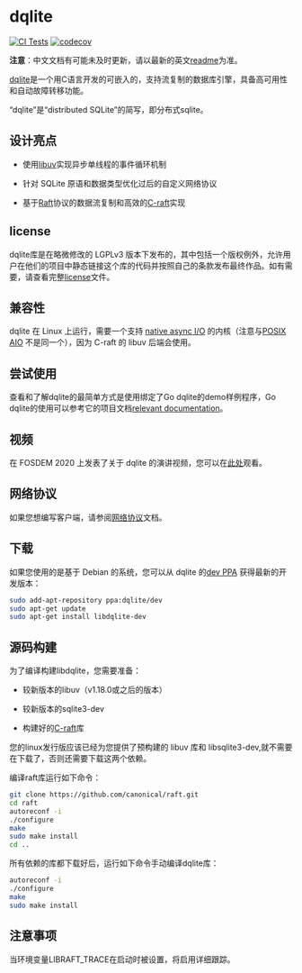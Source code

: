 
# dqlite 

[![CI Tests](https://github.com/canonical/dqlite/actions/workflows/build-and-test.yml/badge.svg)](https://github.com/canonical/dqlite/actions/workflows/build-and-test.yml) [![codecov](https://codecov.io/gh/canonical/dqlite/branch/master/graph/badge.svg)](https://codecov.io/gh/canonical/dqlite)

**注意**：中文文档有可能未及时更新，请以最新的英文[readme](./README.md)为准。

[dqlite](https://dqlite.io)是一个用C语言开发的可嵌入的，支持流复制的数据库引擎，具备高可用性和自动故障转移功能。

“dqlite”是“distributed SQLite”的简写，即分布式sqlite。

## 设计亮点

- 使用[libuv](https://libuv.org/)实现异步单线程的事件循环机制

- 针对 SQLite 原语和数据类型优化过后的自定义网络协议

- 基于[Raft](https://raft.github.io/)协议的数据流复制和高效的[C-raft](https://github.com/canonical/raft)实现

## license

dqlite库是在略微修改的 LGPLv3 版本下发布的，其中包括一个版权例外，允许用户在他们的项目中静态链接这个库的代码并按照自己的条款发布最终作品。如有需要，请查看完整[license](https://github.com/canonical/dqlite/blob/master/LICENSE)文件。

## 兼容性

dqlite 在 Linux 上运行，需要一个支持 [native async
I/O](https://man7.org/linux/man-pages/man2/io_setup.2.html) 的内核（注意与[POSIX AIO](https://man7.org/linux/man-pages/man7/aio.7.html) 不是同一个），因为 C-raft 的 libuv 后端会使用。

## 尝试使用

查看和了解dqlite的最简单方式是使用绑定了Go dqlite的demo样例程序，Go dqlite的使用可以参考它的项目文档[relevant
documentation](https://github.com/canonical/go-dqlite#demo)。

## 视频

在 FOSDEM 2020 上发表了关于 dqlite 的演讲视频，您可以在[此处](https://fosdem.org/2020/schedule/event/dqlite/)观看。

## 网络协议

如果您想编写客户端，请参阅[网络协议](https://dqlite.io/docs/protocol)文档。

## 下载

如果您使用的是基于 Debian 的系统，您可以从 dqlite 的[dev PPA](https://launchpad.net/~dqlite/+archive/ubuntu/dev) 获得最新的开发版本：

```bash
sudo add-apt-repository ppa:dqlite/dev
sudo apt-get update
sudo apt-get install libdqlite-dev
```

## 源码构建

为了编译构建libdqlite，您需要准备：

- 较新版本的libuv（v1.18.0或之后的版本）

- 较新版本的sqlite3-dev

- 构建好的[C-raft](https://github.com/canonical/raft)库

您的linux发行版应该已经为您提供了预构建的 libuv 库和 libsqlite3-dev,就不需要在下载了，否则还需要下载这两个依赖。

编译raft库运行如下命令：

```bash
git clone https://github.com/canonical/raft.git
cd raft
autoreconf -i
./configure
make
sudo make install
cd ..
```

所有依赖的库都下载好后，运行如下命令手动编译dqlite库：

```bash
autoreconf -i
./configure
make
sudo make install
```

## 注意事项

当环境变量LIBRAFT_TRACE在启动时被设置，将启用详细跟踪。